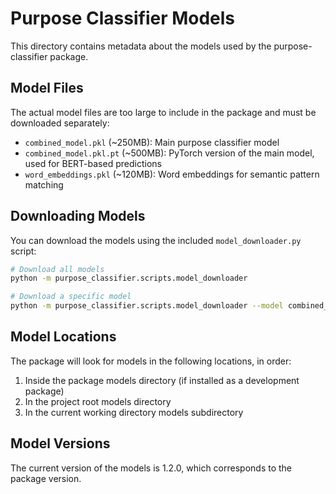 # Purpose Classifier Models

This directory contains metadata about the models used by the purpose-classifier package.

## Model Files

The actual model files are too large to include in the package and must be downloaded separately:

- `combined_model.pkl` (~250MB): Main purpose classifier model
- `combined_model.pkl.pt` (~500MB): PyTorch version of the main model, used for BERT-based predictions
- `word_embeddings.pkl` (~120MB): Word embeddings for semantic pattern matching

## Downloading Models

You can download the models using the included `model_downloader.py` script:

```bash
# Download all models
python -m purpose_classifier.scripts.model_downloader

# Download a specific model
python -m purpose_classifier.scripts.model_downloader --model combined_model.pkl
```

## Model Locations

The package will look for models in the following locations, in order:

1. Inside the package models directory (if installed as a development package)
2. In the project root models directory
3. In the current working directory models subdirectory

## Model Versions

The current version of the models is 1.2.0, which corresponds to the package version.
